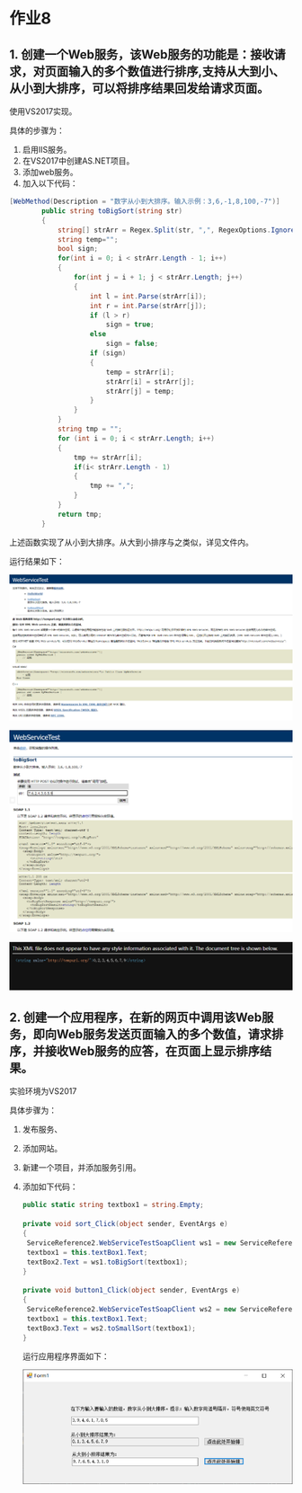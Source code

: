 # 作业8

## 1. 创建一个Web服务，该Web服务的功能是：接收请求，对页面输入的多个数值进行排序,支持从大到小、从小到大排序，可以将排序结果回发给请求页面。

使用VS2017实现。

具体的步骤为：

1. 启用IIS服务。
2. 在VS2017中创建AS.NET项目。
3. 添加web服务。
4. 加入以下代码：

```csharp
[WebMethod(Description = "数字从小到大排序。输入示例：3,6,-1,8,100,-7")]
        public string toBigSort(string str)
        {
            string[] strArr = Regex.Split(str, ",", RegexOptions.IgnoreCase);
            string temp="";
            bool sign;
            for(int i = 0; i < strArr.Length - 1; i++)
            {
                for(int j = i + 1; j < strArr.Length; j++)
                {
                    int l = int.Parse(strArr[i]);
                    int r = int.Parse(strArr[j]);
                    if (l > r)
                        sign = true;
                    else
                        sign = false;
                    if (sign)
                    {
                        temp = strArr[i];
                        strArr[i] = strArr[j];
                        strArr[j] = temp;
                    }
                }
            }
            string tmp = "";
            for (int i = 0; i < strArr.Length; i++)
            {
                tmp += strArr[i];
                if(i< strArr.Length - 1)
                {
                    tmp += ",";
                }
            }
            return tmp;
        }
```

上述函数实现了从小到大排序。从大到小排序与之类似，详见文件内。

运行结果如下：

![](images\web服务页面1.png)

![](images\web服务页面2.png)

![](images\web服务页面3.png)



## 2. 创建一个应用程序，在新的网页中调用该Web服务，即向Web服务发送页面输入的多个数值，请求排序，并接收Web服务的应答，在页面上显示排序结果。

实验环境为VS2017

具体步骤为：

1. 发布服务、

2. 添加网站。

3. 新建一个项目，并添加服务引用。

4. 添加如下代码：

   ```csharp
   public static string textbox1 = string.Empty;
   
   private void sort_Click(object sender, EventArgs e)
   {
   	ServiceReference2.WebServiceTestSoapClient ws1 = new ServiceReference2.WebServiceTestSoapClient();
   	textbox1 = this.textBox1.Text;
   	textBox2.Text = ws1.toBigSort(textbox1);
   }
   
   private void button1_Click(object sender, EventArgs e)
   {
   	ServiceReference2.WebServiceTestSoapClient ws2 = new ServiceReference2.WebServiceTestSoapClient();
   	textbox1 = this.textBox1.Text;
   	textBox3.Text = ws2.toSmallSort(textbox1);
   }
   ```

   运行应用程序界面如下：

   ![](images\web应用1.png)

